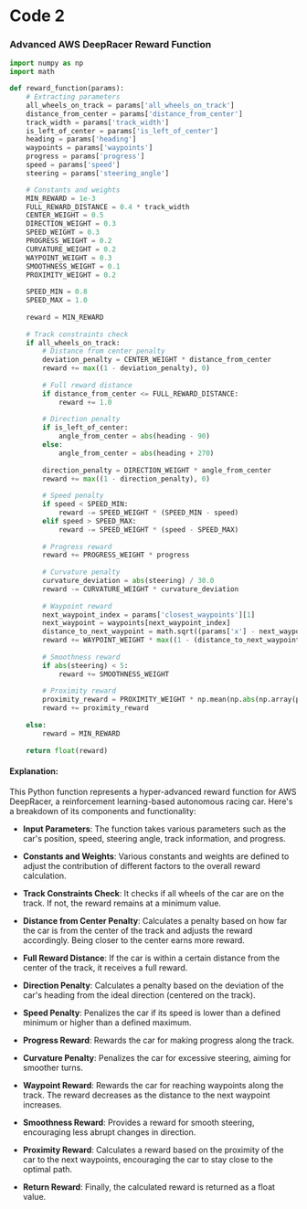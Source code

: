 # Code 2

### Advanced AWS DeepRacer Reward Function

```python
import numpy as np
import math

def reward_function(params):
    # Extracting parameters
    all_wheels_on_track = params['all_wheels_on_track']
    distance_from_center = params['distance_from_center']
    track_width = params['track_width']
    is_left_of_center = params['is_left_of_center']
    heading = params['heading']
    waypoints = params['waypoints']
    progress = params['progress']
    speed = params['speed']
    steering = params['steering_angle']

    # Constants and weights
    MIN_REWARD = 1e-3
    FULL_REWARD_DISTANCE = 0.4 * track_width
    CENTER_WEIGHT = 0.5
    DIRECTION_WEIGHT = 0.3
    SPEED_WEIGHT = 0.3
    PROGRESS_WEIGHT = 0.2
    CURVATURE_WEIGHT = 0.2
    WAYPOINT_WEIGHT = 0.3
    SMOOTHNESS_WEIGHT = 0.1
    PROXIMITY_WEIGHT = 0.2
    
    SPEED_MIN = 0.8
    SPEED_MAX = 1.0
    
    reward = MIN_REWARD
    
    # Track constraints check
    if all_wheels_on_track:
        # Distance from center penalty
        deviation_penalty = CENTER_WEIGHT * distance_from_center
        reward += max((1 - deviation_penalty), 0)
        
        # Full reward distance
        if distance_from_center <= FULL_REWARD_DISTANCE:
            reward += 1.0
        
        # Direction penalty
        if is_left_of_center:
            angle_from_center = abs(heading - 90)
        else:
            angle_from_center = abs(heading + 270)
        
        direction_penalty = DIRECTION_WEIGHT * angle_from_center
        reward += max((1 - direction_penalty), 0)
        
        # Speed penalty
        if speed < SPEED_MIN:
            reward -= SPEED_WEIGHT * (SPEED_MIN - speed)
        elif speed > SPEED_MAX:
            reward -= SPEED_WEIGHT * (speed - SPEED_MAX)
        
        # Progress reward
        reward += PROGRESS_WEIGHT * progress
        
        # Curvature penalty
        curvature_deviation = abs(steering) / 30.0
        reward -= CURVATURE_WEIGHT * curvature_deviation
        
        # Waypoint reward
        next_waypoint_index = params['closest_waypoints'][1]
        next_waypoint = waypoints[next_waypoint_index]
        distance_to_next_waypoint = math.sqrt((params['x'] - next_waypoint[0]) ** 2 + (params['y'] - next_waypoint[1]) ** 2)
        reward += WAYPOINT_WEIGHT * max((1 - (distance_to_next_waypoint / track_width)), 0)
        
        # Smoothness reward
        if abs(steering) < 5:
            reward += SMOOTHNESS_WEIGHT
        
        # Proximity reward
        proximity_reward = PROXIMITY_WEIGHT * np.mean(np.abs(np.array(params['closest_waypoints']) - np.array([params['x'], params['y']])))
        reward += proximity_reward
    
    else:
        reward = MIN_REWARD
    
    return float(reward)

```

#### Explanation:
This Python function represents a hyper-advanced reward function for AWS DeepRacer, a reinforcement learning-based autonomous racing car. Here's a breakdown of its components and functionality:

- **Input Parameters**: The function takes various parameters such as the car's position, speed, steering angle, track information, and progress.

- **Constants and Weights**: Various constants and weights are defined to adjust the contribution of different factors to the overall reward calculation.

- **Track Constraints Check**: It checks if all wheels of the car are on the track. If not, the reward remains at a minimum value.

- **Distance from Center Penalty**: Calculates a penalty based on how far the car is from the center of the track and adjusts the reward accordingly. Being closer to the center earns more reward.

- **Full Reward Distance**: If the car is within a certain distance from the center of the track, it receives a full reward.

- **Direction Penalty**: Calculates a penalty based on the deviation of the car's heading from the ideal direction (centered on the track).

- **Speed Penalty**: Penalizes the car if its speed is lower than a defined minimum or higher than a defined maximum.

- **Progress Reward**: Rewards the car for making progress along the track.

- **Curvature Penalty**: Penalizes the car for excessive steering, aiming for smoother turns.

- **Waypoint Reward**: Rewards the car for reaching waypoints along the track. The reward decreases as the distance to the next waypoint increases.

- **Smoothness Reward**: Provides a reward for smooth steering, encouraging less abrupt changes in direction.

- **Proximity Reward**: Calculates a reward based on the proximity of the car to the next waypoints, encouraging the car to stay close to the optimal path.

- **Return Reward**: Finally, the calculated reward is returned as a float value.
